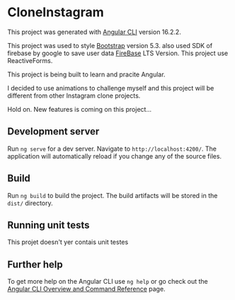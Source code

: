 # CloneInstagram

This project was generated with [Angular CLI](https://github.com/angular/angular-cli) version 16.2.2.

This project was used to style [Bootstrap](https://getbootstrap.com/) version 5.3.
also used SDK of firebase by google to save user data [FireBase](firebase.google.com) LTS Version.
This project use ReactiveForms.

This project is being built to learn and pracite Angular.

I decided to use animations to challenge myself and this project will be different from other Instagram clone projects.

Hold on. New features is coming on this project...

## Development server

Run `ng serve` for a dev server. Navigate to `http://localhost:4200/`. The application will automatically reload if you change any of the source files.

## Build

Run `ng build` to build the project. The build artifacts will be stored in the `dist/` directory.

## Running unit tests

This projet doesn't yer contais unit testes

## Further help

To get more help on the Angular CLI use `ng help` or go check out the [Angular CLI Overview and Command Reference](https://angular.io/cli) page.
